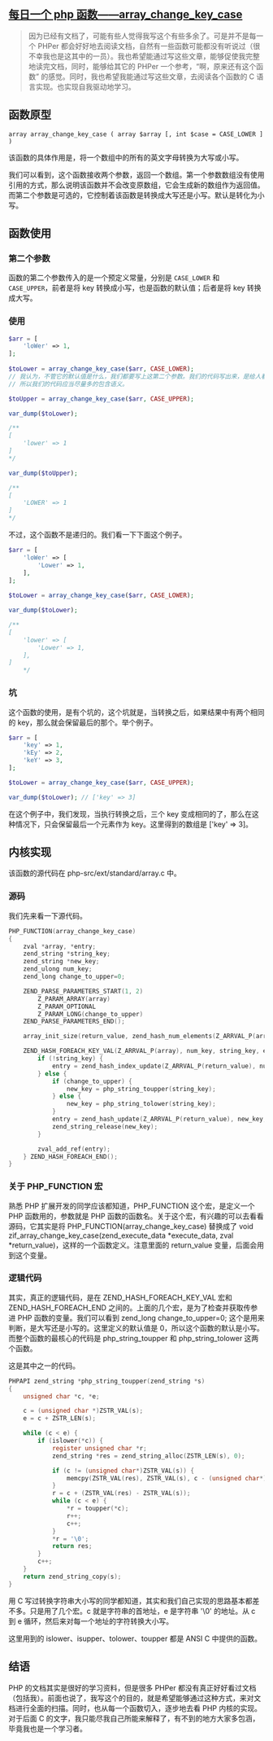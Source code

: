 ## [每日一个 php 函数——array_change_key_case](https://segmentfault.com/a/1190000010476969)

> 因为已经有文档了，可能有些人觉得我写这个有些多余了。可是并不是每一个 PHPer 都会好好地去阅读文档，自然有一些函数可能都没有听说过（很不幸我也是这其中的一员）。我也希望能通过写这些文章，能够促使我完整地读完文档，同时，能够给其它的 PHPer 一个参考，“啊，原来还有这个函数” 的感觉。同时，我也希望我能通过写这些文章，去阅读各个函数的 C 语言实现。也实现自我驱动地学习。

## 函数原型

    array array_change_key_case ( array $array [, int $case = CASE_LOWER ] )

该函数的具体作用是，将一个数组中的所有的英文字母转换为大写或小写。

我们可以看到，这个函数接收两个参数，返回一个数组。第一个参数数组没有使用引用的方式，那么说明该函数并不会改变原数组，它会生成新的数组作为返回值。而第二个参数是可选的，它控制着该函数是转换成大写还是小写。默认是转化为小写。

## 函数使用

### 第二个参数

函数的第二个参数传入的是一个预定义常量，分别是 `CASE_LOWER` 和 `CASE_UPPER`，前者是将 key 转换成小写，也是函数的默认值；后者是将 key 转换成大写。

### 使用

```php
$arr = [
    'loWer' => 1,
];
 
$toLower = array_change_key_case($arr, CASE_LOWER);
// 我认为，不管它的默认值是什么，我们都要写上这第二个参数。我们的代码写出来，是给人看的，不是给机器看的。
// 所以我们的代码应当尽量多的包含语义。

$toUpper = array_change_key_case($arr, CASE_UPPER);

var_dump($toLower);

/**
[
    'lower' => 1
]
*/

var_dump($toUpper);

/**
[
    'LOWER' => 1
]
*/
```

不过，这个函数不是递归的。我们看一下下面这个例子。

```php
$arr = [
    'loWer' => [
        'Lower' => 1,
    ],
];
 
$toLower = array_change_key_case($arr, CASE_LOWER);

var_dump($toLower);

/**
[
    'lower' => [
        'Lower' => 1,
    ],
]
    */
```
### 坑

这个函数的使用，是有个坑的，这个坑就是，当转换之后，如果结果中有两个相同的 key，那么就会保留最后的那个。举个例子。

```php
$arr = [
    'key' => 1,
    'kEy' => 2,
    'keY' => 3,
];

$toLower = array_change_key_case($arr, CASE_UPPER);

var_dump($toLower); // ['key' => 3]
```
在这个例子中，我们发现，当执行转换之后，三个 key 变成相同的了，那么在这种情况下，只会保留最后一个元素作为 key。这里得到的数组是 ['key' => 3]。

## 内核实现

该函数的源代码在 php-src/ext/standard/array.c 中。

### 源码

我们先来看一下源代码。

```c
PHP_FUNCTION(array_change_key_case)
{
    zval *array, *entry;
    zend_string *string_key;
    zend_string *new_key;
    zend_ulong num_key;
    zend_long change_to_upper=0;

    ZEND_PARSE_PARAMETERS_START(1, 2)
        Z_PARAM_ARRAY(array)
        Z_PARAM_OPTIONAL
        Z_PARAM_LONG(change_to_upper)
    ZEND_PARSE_PARAMETERS_END();

    array_init_size(return_value, zend_hash_num_elements(Z_ARRVAL_P(array)));

    ZEND_HASH_FOREACH_KEY_VAL(Z_ARRVAL_P(array), num_key, string_key, entry) {
        if (!string_key) {
            entry = zend_hash_index_update(Z_ARRVAL_P(return_value), num_key, entry);
        } else {
            if (change_to_upper) {
                new_key = php_string_toupper(string_key);
            } else {
                new_key = php_string_tolower(string_key);
            }
            entry = zend_hash_update(Z_ARRVAL_P(return_value), new_key, entry);
            zend_string_release(new_key);
        }

        zval_add_ref(entry);
    } ZEND_HASH_FOREACH_END();
}
```
### 关于 PHP_FUNCTION 宏

熟悉 PHP 扩展开发的同学应该都知道，PHP_FUNCTION 这个宏，是定义一个 PHP 函数用的，参数就是 PHP 函数的函数名。关于这个宏，有兴趣的可以去看看源码，它其实是将 PHP_FUNCTION(array_change_key_case) 替换成了 void zif_array_change_key_case(zend_execute_data *execute_data, zval *return_value)，这样的一个函数定义。注意里面的 return_value 变量，后面会用到这个变量。

### 逻辑代码

其实，真正的逻辑代码，是在 ZEND_HASH_FOREACH_KEY_VAL 宏和 ZEND_HASH_FOREACH_END 之间的。上面的几个宏，是为了检查并获取传参进 PHP 函数的变量。我们可以看到 zend_long change_to_upper=0; 这个是用来判断，是大写还是小写的。这里定义的默认值是 0，所以这个函数的默认是小写。而整个函数的最核心的代码是 php_string_toupper 和 php_string_tolower 这两个函数。

这是其中之一的代码。

```c
PHPAPI zend_string *php_string_toupper(zend_string *s)
{
    unsigned char *c, *e;

    c = (unsigned char *)ZSTR_VAL(s);
    e = c + ZSTR_LEN(s);

    while (c < e) {
        if (islower(*c)) {
            register unsigned char *r;
            zend_string *res = zend_string_alloc(ZSTR_LEN(s), 0);

            if (c != (unsigned char*)ZSTR_VAL(s)) {
                memcpy(ZSTR_VAL(res), ZSTR_VAL(s), c - (unsigned char*)ZSTR_VAL(s));
            }
            r = c + (ZSTR_VAL(res) - ZSTR_VAL(s));
            while (c < e) {
                *r = toupper(*c);
                r++;
                c++;
            }
            *r = '\0';
            return res;
        }
        c++;
    }
    return zend_string_copy(s);
}
```
用 C 写过转换字符串大小写的同学都知道，其实和我们自己实现的思路基本都差不多。只是用了几个宏。c 就是字符串的首地址，e 是字符串 '\0' 的地址。从 c 到 e 循环，然后来对每一个地址的字符转换大小写。

这里用到的 islower、isupper、tolower、toupper 都是 ANSI C 中提供的函数。

## 结语

PHP 的文档其实是很好的学习资料，但是很多 PHPer 都没有真正好好看过文档（包括我）。前面也说了，我写这个的目的，就是希望能够通过这种方式，来对文档进行全面的扫描。同时，也从每一个函数切入，逐步地去看 PHP 内核的实现。对于后面 C 的文字，我只能尽我自己所能来解释了，有不到的地方大家多包涵，毕竟我也是一个学习者。

